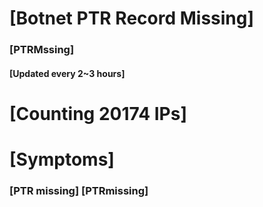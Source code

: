 # [Botnet PTR Record Missing]
### [PTRMssing]
#### [Updated every 2~3 hours]

# [Counting 20174 IPs]

# [Symptoms] 
###   [PTR missing] [PTRmissing]
